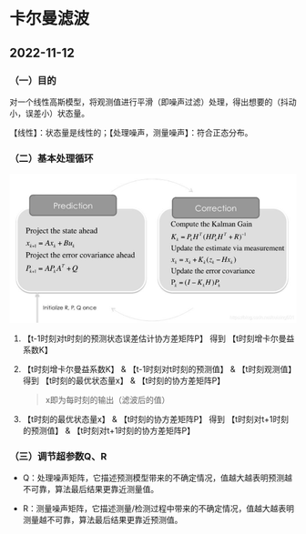 # 卡尔曼滤波

## 2022-11-12

### （一）目的

对一个线性高斯模型，将观测值进行平滑（即噪声过滤）处理，得出想要的（抖动小，误差小）状态量。

【线性】：状态量是线性的；【处理噪声，测量噪声】：符合正态分布。

### （二）基本处理循环

![卡尔曼滤波流程](./images/卡尔曼滤波流程.jpg)

1. 【t-1时刻对t时刻的预测状态误差估计协方差矩阵P】 得到 【t时刻增卡尔曼益系数K】

2. 【t时刻增卡尔曼益系数K】 & 【t-1时刻对t时刻的预测值】 & 【t时刻观测值】得到 【t时刻的最优状态量x】 & 【t时刻的协方差矩阵P】
    > x即为每时刻的输出（滤波后的值）

3. 【t时刻的最优状态量x】 & 【t时刻的协方差矩阵P】 得到 【t时刻对t+1时刻的预测值】 & 【t时刻对t+1时刻的协方差矩阵P】

### （三）调节超参数Q、R

- Q：处理噪声矩阵，它描述预测模型带来的不确定情况，值越大越表明预测越不可靠，算法最后结果更靠近测量值。

- R：测量噪声矩阵，它描述测量/检测过程中带来的不确定情况，值越大越表明测量越不可靠，算法最后结果更靠近预测值。
